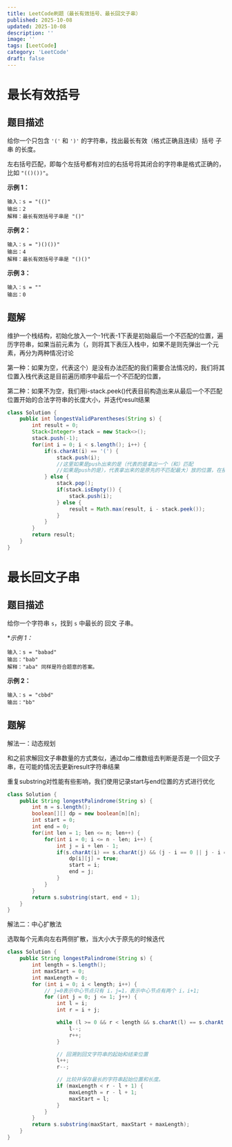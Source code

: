 ```yaml
---
title: LeetCode刷题（最长有效括号、最长回文子串）
published: 2025-10-08
updated: 2025-10-08
description: ''
image: ''
tags: [LeetCode]
category: 'LeetCode'
draft: false 
---
```


# 最长有效括号

## 题目描述

给你一个只包含 `'('` 和 `')'` 的字符串，找出最长有效（格式正确且连续）括号 子串 的长度。

左右括号匹配，即每个左括号都有对应的右括号将其闭合的字符串是格式正确的，比如 `"(()())"`。

**示例 1：**

```
输入：s = "(()"
输出：2
解释：最长有效括号子串是 "()"
```

**示例 2：**

```
输入：s = ")()())"
输出：4
解释：最长有效括号子串是 "()()"
```

**示例 3：**

```
输入：s = ""
输出：0
```



## 题解

维护一个栈结构，初始化放入一个-1代表-1下表是初始最后一个不匹配的位置，遍历字符串，如果当前元素为（，则将其下表压入栈中，如果不是则先弹出一个元素，再分为两种情况讨论

第一种：如果为空，代表这个）是没有办法匹配的我们需要合法情况的，我们将其位置入栈代表这是目前遍历顺序中最后一个不匹配的位置，

第二种：如果不为空，我们用i-stack.peek()代表目前构造出来从最后一个不匹配位置开始的合法字符串的长度大小，并迭代result结果

```java
class Solution {
    public int longestValidParentheses(String s) {
        int result = 0;
        Stack<Integer> stack = new Stack<>();
        stack.push(-1);
        for(int i = 0; i < s.length(); i++) {
            if(s.charAt(i) == '(') {
                stack.push(i);	
                //这里如果是push出来的是（代表的是拿出一个（和）匹配
                //如果是push的是），代表拿出来的是原先的不匹配最大）放的位置，在接下来我们会去更新它为新的不匹配最大）放的位置
            } else {
                stack.pop();
                if(stack.isEmpty()) {	
                    stack.push(i);
                } else {
                    result = Math.max(result, i - stack.peek());
                }
            }
        }
        return result;
    }
}
```



# 最长回文子串

## 题目描述

给你一个字符串 `s`，找到 `s` 中最长的 回文 子串。

**示例 1：*

```
输入：s = "babad"
输出："bab"
解释："aba" 同样是符合题意的答案。
```

**示例 2：**

```
输入：s = "cbbd"
输出："bb"
```



## 题解

解法一：动态规划

和之前求解回文子串数量的方式类似，通过dp二维数组去判断是否是一个回文子串，在可能的情况去更新result字符串结果

重复substring对性能有些影响，我们使用记录start与end位置的方式进行优化

```java
class Solution {
    public String longestPalindrome(String s) {
        int n = s.length();
        boolean[][] dp = new boolean[n][n];
        int start = 0;
        int end = 0;
        for(int len = 1; len <= n; len++) {
            for(int i = 0; i <= n - len; i++) {
                int j = i + len - 1;
                if(s.charAt(i) == s.charAt(j) && (j - i == 0 || j - i == 1 || dp[i + 1][j - 1])) {
                    dp[i][j] = true;
                    start = i;
                    end = j;
                } 
            }
        }
        return s.substring(start, end + 1);
    }
}
```



解法二：中心扩散法

选取每个元素向左右两侧扩散，当大小大于原先的时候迭代

```java
class Solution {
    public String longestPalindrome(String s) {
        int length = s.length();
        int maxStart = 0;
        int maxLength = 0;
        for (int i = 0; i < length; i++) {
            // j=0表示中心节点只有 i，j=1，表示中心节点有两个 i，i+1;
            for (int j = 0; j <= 1; j++) {
                int l = i;
                int r = i + j;

                while (l >= 0 && r < length && s.charAt(l) == s.charAt(r)) {
                    l--;
                    r++;
                }

                // 回溯到回文字符串的起始和结束位置
                l++;
                r--;

                // 比较并保存最长的字符串起始位置和长度。
                if (maxLength < r - l + 1) {
                    maxLength = r - l + 1;
                    maxStart = l;
                }
            }
        }
        return s.substring(maxStart, maxStart + maxLength);
    }
}
```

